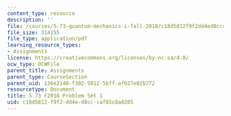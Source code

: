 ```yaml
---
content_type: resource
description: ''
file: /courses/5-73-quantum-mechanics-i-fall-2018/c18d5812f9f2dd4ed8cccaf85c8a0285_MIT5_73F18_PSet1.pdf
file_size: 314155
file_type: application/pdf
learning_resource_types:
- Assignments
license: https://creativecommons.org/licenses/by-nc-sa/4.0/
ocw_type: OCWFile
parent_title: Assignments
parent_type: CourseSection
parent_uid: 136e2140-f302-5012-5bff-af027e02b772
resourcetype: Document
title: 5.73 F2018 Problem Set 1
uid: c18d5812-f9f2-dd4e-d8cc-caf85c8a0285
---
```

